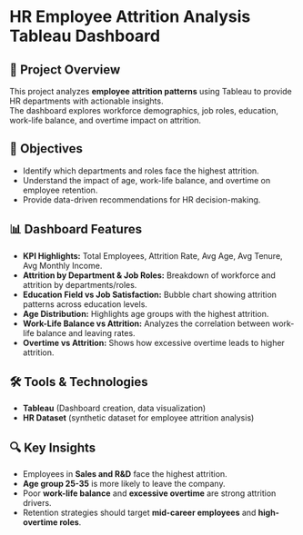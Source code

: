 # HR Employee Attrition Analysis Tableau Dashboard
## 📌 Project Overview
This project analyzes **employee attrition patterns** using Tableau to provide HR departments with actionable insights.  
The dashboard explores workforce demographics, job roles, education, work-life balance, and overtime impact on attrition.

## 🎯 Objectives
- Identify which departments and roles face the highest attrition.
- Understand the impact of age, work-life balance, and overtime on employee retention.
- Provide data-driven recommendations for HR decision-making.

## 📊 Dashboard Features
- **KPI Highlights:** Total Employees, Attrition Rate, Avg Age, Avg Tenure, Avg Monthly Income.  
- **Attrition by Department & Job Roles:** Breakdown of workforce and attrition by departments/roles.  
- **Education Field vs Job Satisfaction:** Bubble chart showing attrition patterns across education levels.  
- **Age Distribution:** Highlights age groups with the highest attrition.  
- **Work-Life Balance vs Attrition:** Analyzes the correlation between work-life balance and leaving rates.  
- **Overtime vs Attrition:** Shows how excessive overtime leads to higher attrition.

## 🛠️ Tools & Technologies
- **Tableau** (Dashboard creation, data visualization)  
- **HR Dataset** (synthetic dataset for employee attrition analysis)  

## 🔍 Key Insights
- Employees in **Sales and R&D** face the highest attrition.  
- **Age group 25-35** is more likely to leave the company.  
- Poor **work-life balance** and **excessive overtime** are strong attrition drivers.  
- Retention strategies should target **mid-career employees** and **high-overtime roles**.
